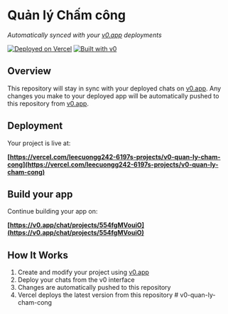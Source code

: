 # Quản lý Chấm công

*Automatically synced with your [v0.app](https://v0.app) deployments*

[![Deployed on Vercel](https://img.shields.io/badge/Deployed%20on-Vercel-black?style=for-the-badge&logo=vercel)](https://vercel.com/leecuongg242-6197s-projects/v0-quan-ly-cham-cong)
[![Built with v0](https://img.shields.io/badge/Built%20with-v0.app-black?style=for-the-badge)](https://v0.app/chat/projects/554fgMVouiO)

## Overview

This repository will stay in sync with your deployed chats on [v0.app](https://v0.app).
Any changes you make to your deployed app will be automatically pushed to this repository from [v0.app](https://v0.app).

## Deployment

Your project is live at:

**[https://vercel.com/leecuongg242-6197s-projects/v0-quan-ly-cham-cong](https://vercel.com/leecuongg242-6197s-projects/v0-quan-ly-cham-cong)**

## Build your app

Continue building your app on:

**[https://v0.app/chat/projects/554fgMVouiO](https://v0.app/chat/projects/554fgMVouiO)**

## How It Works

1. Create and modify your project using [v0.app](https://v0.app)
2. Deploy your chats from the v0 interface
3. Changes are automatically pushed to this repository
4. Vercel deploys the latest version from this repository
#   v 0 - q u a n - l y - c h a m - c o n g  
 